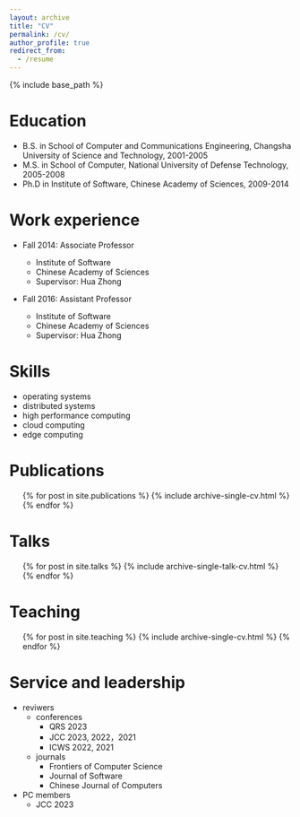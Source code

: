 ```yaml
---
layout: archive
title: "CV"
permalink: /cv/
author_profile: true
redirect_from:
  - /resume
---
```


{% include base_path %}

Education
======
* B.S. in School of Computer and Communications Engineering, Changsha University of Science and Technology, 2001-2005
* M.S. in School of Computer, National University of Defense Technology, 2005-2008
* Ph.D in Institute of Software, Chinese Academy of Sciences, 2009-2014 

Work experience
======
* Fall 2014: Associate Professor
  * Institute of Software
  * Chinese Academy of Sciences
  * Supervisor: Hua Zhong

* Fall 2016: Assistant  Professor
  * Institute of Software
  * Chinese Academy of Sciences
  * Supervisor: Hua Zhong
  
Skills
======
* operating systems
* distributed systems
* high performance computing
* cloud computing
* edge computing

Publications
======
  <ul>{% for post in site.publications %}
    {% include archive-single-cv.html %}
  {% endfor %}</ul>
  
Talks
======
  <ul>{% for post in site.talks %}
    {% include archive-single-talk-cv.html %}
  {% endfor %}</ul>
  
Teaching
======
  <ul>{% for post in site.teaching %}
    {% include archive-single-cv.html %}
  {% endfor %}</ul>
  
Service and leadership
======
* reviwers
  * conferences 
    * QRS 2023
    * JCC 2023, 2022，2021
    * ICWS 2022, 2021
  * journals
    * Frontiers of Computer Science 
    * Journal of Software
    * Chinese Journal of Computers
* PC members
  * JCC 2023
